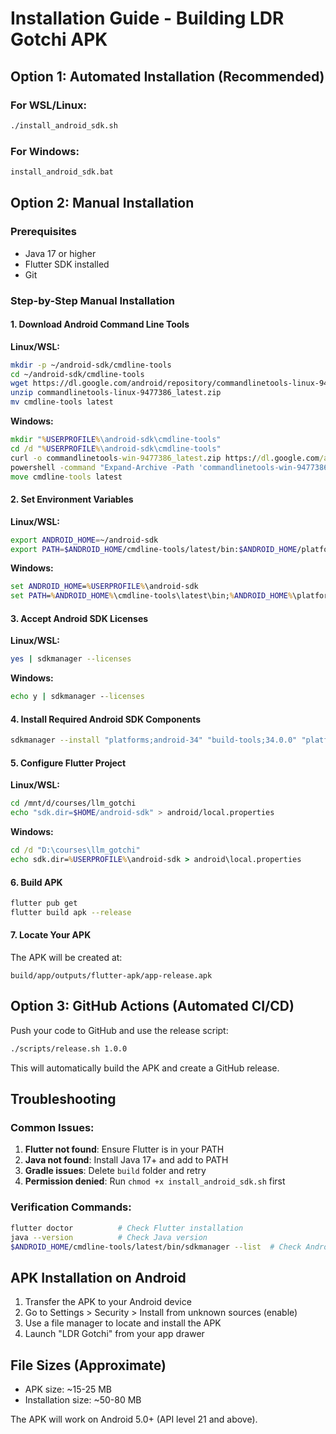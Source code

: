 # Installation Guide - Building LDR Gotchi APK

## Option 1: Automated Installation (Recommended)

### For WSL/Linux:
```bash
./install_android_sdk.sh
```

### For Windows:
```cmd
install_android_sdk.bat
```

## Option 2: Manual Installation

### Prerequisites
- Java 17 or higher
- Flutter SDK installed
- Git

### Step-by-Step Manual Installation

#### 1. Download Android Command Line Tools

**Linux/WSL:**
```bash
mkdir -p ~/android-sdk/cmdline-tools
cd ~/android-sdk/cmdline-tools
wget https://dl.google.com/android/repository/commandlinetools-linux-9477386_latest.zip
unzip commandlinetools-linux-9477386_latest.zip
mv cmdline-tools latest
```

**Windows:**
```cmd
mkdir "%USERPROFILE%\android-sdk\cmdline-tools"
cd /d "%USERPROFILE%\android-sdk\cmdline-tools"
curl -o commandlinetools-win-9477386_latest.zip https://dl.google.com/android/repository/commandlinetools-win-9477386_latest.zip
powershell -command "Expand-Archive -Path 'commandlinetools-win-9477386_latest.zip' -DestinationPath '.' -Force"
move cmdline-tools latest
```

#### 2. Set Environment Variables

**Linux/WSL:**
```bash
export ANDROID_HOME=~/android-sdk
export PATH=$ANDROID_HOME/cmdline-tools/latest/bin:$ANDROID_HOME/platform-tools:$PATH
```

**Windows:**
```cmd
set ANDROID_HOME=%USERPROFILE%\android-sdk
set PATH=%ANDROID_HOME%\cmdline-tools\latest\bin;%ANDROID_HOME%\platform-tools;%PATH%
```

#### 3. Accept Android SDK Licenses

**Linux/WSL:**
```bash
yes | sdkmanager --licenses
```

**Windows:**
```cmd
echo y | sdkmanager --licenses
```

#### 4. Install Required Android SDK Components

```bash
sdkmanager --install "platforms;android-34" "build-tools;34.0.0" "platform-tools"
```

#### 5. Configure Flutter Project

**Linux/WSL:**
```bash
cd /mnt/d/courses/llm_gotchi
echo "sdk.dir=$HOME/android-sdk" > android/local.properties
```

**Windows:**
```cmd
cd /d "D:\courses\llm_gotchi"
echo sdk.dir=%USERPROFILE%\android-sdk > android\local.properties
```

#### 6. Build APK

```bash
flutter pub get
flutter build apk --release
```

#### 7. Locate Your APK

The APK will be created at:
```
build/app/outputs/flutter-apk/app-release.apk
```

## Option 3: GitHub Actions (Automated CI/CD)

Push your code to GitHub and use the release script:

```bash
./scripts/release.sh 1.0.0
```

This will automatically build the APK and create a GitHub release.

## Troubleshooting

### Common Issues:

1. **Flutter not found**: Ensure Flutter is in your PATH
2. **Java not found**: Install Java 17+ and add to PATH
3. **Gradle issues**: Delete `build` folder and retry
4. **Permission denied**: Run `chmod +x install_android_sdk.sh` first

### Verification Commands:

```bash
flutter doctor          # Check Flutter installation
java --version          # Check Java version
$ANDROID_HOME/cmdline-tools/latest/bin/sdkmanager --list  # Check Android SDK
```

## APK Installation on Android

1. Transfer the APK to your Android device
2. Go to Settings > Security > Install from unknown sources (enable)
3. Use a file manager to locate and install the APK
4. Launch "LDR Gotchi" from your app drawer

## File Sizes (Approximate)

- APK size: ~15-25 MB
- Installation size: ~50-80 MB

The APK will work on Android 5.0+ (API level 21 and above). 